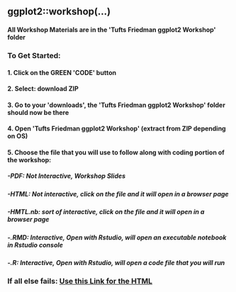 ## ggplot2::workshop(...)

#### All Workshop Materials are in the 'Tufts Friedman ggplot2 Workshop' folder

### To Get Started: 

#### 1. Click on the GREEN 'CODE' button
#### 2. Select: download ZIP

#### 3. Go to your 'downloads', the 'Tufts Friedman ggplot2 Workshop' folder should now be there
#### 4. Open 'Tufts Friedman ggplot2 Workshop' (extract from ZIP depending on OS)
#### 5. Choose the file that you will use to follow along with coding portion of the workshop:

##### -PDF: Not Interactive, Workshop Slides
##### -HTML: Not interactive, click on the file and it will open in a browser page
##### -HMTL.nb: *sort of* interactive, click on the file and it will open in a browser page
##### -.RMD: Interactive, Open with Rstudio, will open an executable notebook in Rstudio console
##### -.R: Interactive, Open with Rstudio, will open a code file that you will run

### If all else fails: [Use this Link for the HTML](https://rpubs.com/meghartwick/733550)
